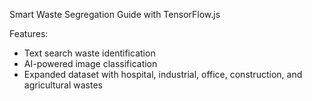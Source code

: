 Smart Waste Segregation Guide with TensorFlow.js

Features:
- Text search waste identification
- AI-powered image classification
- Expanded dataset with hospital, industrial, office, construction, and agricultural wastes
